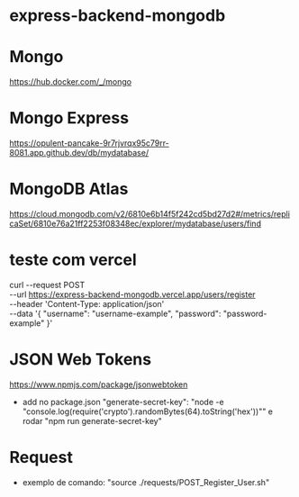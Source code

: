 # express-backend-mongodb

# Mongo 
https://hub.docker.com/_/mongo

# Mongo Express
https://opulent-pancake-9r7rjvrqx95c79rr-8081.app.github.dev/db/mydatabase/

# MongoDB Atlas
https://cloud.mongodb.com/v2/6810e6b14f5f242cd5bd27d2#/metrics/replicaSet/6810e76a21ff2253f08348ec/explorer/mydatabase/users/find

# teste com vercel
curl --request POST \
  --url https://express-backend-mongodb.vercel.app/users/register \
  --header 'Content-Type: application/json' \
  --data '{
    "username": "username-example",
    "password": "password-example"
  }'

# JSON Web Tokens
https://www.npmjs.com/package/jsonwebtoken
- add no package.json "generate-secret-key": "node -e \"console.log(require('crypto').randomBytes(64).toString('hex'))\"" e rodar "npm run generate-secret-key"

# Request
- exemplo de comando: "source ./requests/POST_Register_User.sh"